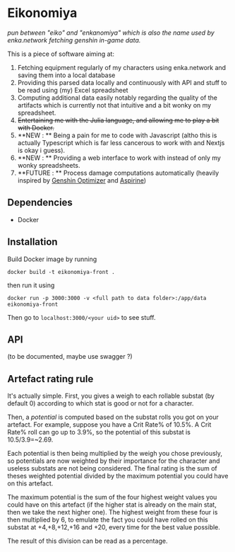 # Eikonomiya

*pun between "eiko" and "enkanomiya" which is also the name used by enka.network fetching genshin in-game data.*

This is a piece of software aiming at:
1. Fetching equipment regularly of my characters using enka.network and saving them into a local database
2. Providing this parsed data locally and continuously with API and stuff to be read using (my) Excel spreadsheet
3. Computing additional data easily notably regarding the quality of the artifacts which is currently not that intuitive and a bit wonky on my spreadsheet.
4. ~~Entertaining me with the Julia language, and allowing me to play a bit with Docker.~~
5. **NEW : ** Being a pain for me to code with Javascript (altho this is actually Typescript which is far less cancerous to work with and Nextjs is okay i guess).
6. **NEW : ** Providing a web interface to work with instead of only my wonky spreadsheets.
7. **FUTURE : ** Process damage computations automatically (heavily inspired by [Genshin Optimizer](https://frzyc.github.io/genshin-optimizer) and [Aspirine](https://genshin.aspirine.su/))

## Dependencies
- Docker

## Installation

Build Docker image by running
```
docker build -t eikonomiya-front .
```
then run it using
```
docker run -p 3000:3000 -v <full path to data folder>:/app/data eikonomiya-front
```
Then go to `localhost:3000/<your uid>` to see stuff.

## API
(to be documented, maybe use swagger ?)

## Artefact rating rule
It's actually simple.
First, you gives a weigh to each rollable substat (by default 0) according to which stat is good or not for a character.

Then, a *potential* is computed based on the substat rolls you got on your artefact. For example, suppose you have a Crit Rate% of 10.5%. A Crit Rate% roll can go up to 3.9%, so the potential of this substat is 10.5/3.9=~2.69.

Each potential is then being multiplied by the weigh you chose previously, so potentials are now weighted by their importance for the character and useless substats are not being considered.
The final rating is the sum of theses weighted potential divided by the maximum potential you could have on this artefact.

The maximum potential is the sum of the four highest weight values you could have on this artefact (if the higher stat is already on the main stat, then we take the next higher one). The highest weight from these four is then multiplied by 6, to emulate the fact you could have rolled on this substat at +4,+8,+12,+16 and +20, every time for the best value possible.

The result of this division can be read as a percentage.